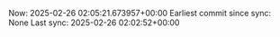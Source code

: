 Now: 2025-02-26 02:05:21.673957+00:00 Earliest commit since sync: None Last sync: 2025-02-26 02:02:52+00:00
